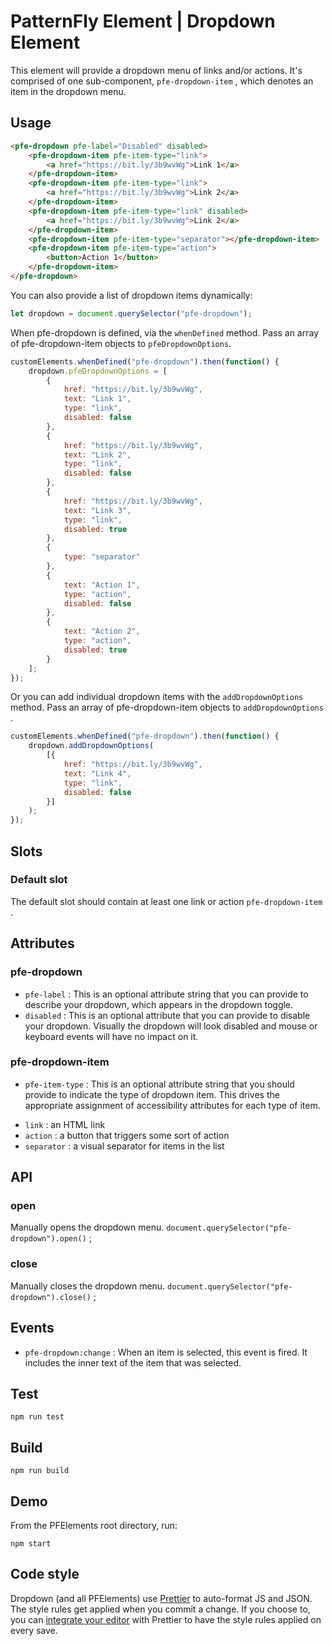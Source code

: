 # PatternFly Element | Dropdown Element

This element will provide a dropdown menu of links and/or actions. It's comprised of one sub-component, `pfe-dropdown-item` , which denotes an item in the dropdown menu. 

## Usage

``` html
<pfe-dropdown pfe-label="Disabled" disabled>
    <pfe-dropdown-item pfe-item-type="link">
        <a href="https://bit.ly/3b9wvWg">Link 1</a>
    </pfe-dropdown-item>
    <pfe-dropdown-item pfe-item-type="link">
        <a href="https://bit.ly/3b9wvWg">Link 2</a>
    </pfe-dropdown-item>
    <pfe-dropdown-item pfe-item-type="link" disabled>
        <a href="https://bit.ly/3b9wvWg">Link 2</a>
    </pfe-dropdown-item>
    <pfe-dropdown-item pfe-item-type="separator"></pfe-dropdown-item>
    <pfe-dropdown-item pfe-item-type="action">
        <button>Action 1</button>
    </pfe-dropdown-item>
</pfe-dropdown>
```

You can also provide a list of dropdown items dynamically: 

``` js
let dropdown = document.querySelector("pfe-dropdown");
```

When pfe-dropdown is defined, via the `whenDefined` method. Pass an array of pfe-dropdown-item objects to `pfeDropdownOptions`. 

``` js
customElements.whenDefined("pfe-dropdown").then(function() {
    dropdown.pfeDropdownOptions = [
        {
            href: "https://bit.ly/3b9wvWg",
            text: "Link 1",
            type: "link",
            disabled: false
        },
        {
            href: "https://bit.ly/3b9wvWg",
            text: "Link 2",
            type: "link",
            disabled: false
        },
        {
            href: "https://bit.ly/3b9wvWg",
            text: "Link 3",
            type: "link",
            disabled: true
        },
        {
            type: "separator"
        },
        {
            text: "Action 1",
            type: "action",
            disabled: false
        },
        {
            text: "Action 2",
            type: "action",
            disabled: true
        }
    ];
});
```

Or you can add individual dropdown items with the `addDropdownOptions` method. Pass an array of pfe-dropdown-item objects to `addDropdownOptions` . 

``` js
customElements.whenDefined("pfe-dropdown").then(function() {
    dropdown.addDropdownOptions(
        [{
            href: "https://bit.ly/3b9wvWg",
            text: "Link 4",
            type: "link",
            disabled: false
        }]
    );
});
```

## Slots

### Default slot

The default slot should contain at least one link or action `pfe-dropdown-item` .

## Attributes

### pfe-dropdown

* `pfe-label` : This is an optional attribute string that you can provide to describe your dropdown, which appears in the dropdown toggle.
* `disabled` : This is an optional attribute that you can provide to disable your dropdown. Visually the dropdown will look disabled and mouse or keyboard events will have no impact on it. 

### pfe-dropdown-item

* `pfe-item-type` : This is an optional attribute string that you should provide to indicate the type of dropdown item. This drives the appropriate assignment of accessibility attributes for each type of item.

 - `link` : an HTML link
 - `action` : a button that triggers some sort of action
 - `separator` : a visual separator for items in the list

## API

### open
Manually opens the dropdown menu.
`document.querySelector("pfe-dropdown").open()` ; 

### close

Manually closes the dropdown menu.
`document.querySelector("pfe-dropdown").close()` ; 

## Events

* `pfe-dropdown:change` : When an item is selected, this event is fired. It includes the inner text of the item that was selected. 

## Test

    npm run test

## Build

    npm run build

## Demo

From the PFElements root directory, run:

    npm start

## Code style

Dropdown (and all PFElements) use [Prettier][prettier] to auto-format JS and JSON. The style rules get applied when you commit a change. If you choose to, you can [integrate your editor][prettier-ed] with Prettier to have the style rules applied on every save.

[prettier]: https://github.com/prettier/prettier/
[prettier-ed]: https://prettier.io/docs/en/editors.html
[web-component-tester]: https://github.com/Polymer/web-component-tester
